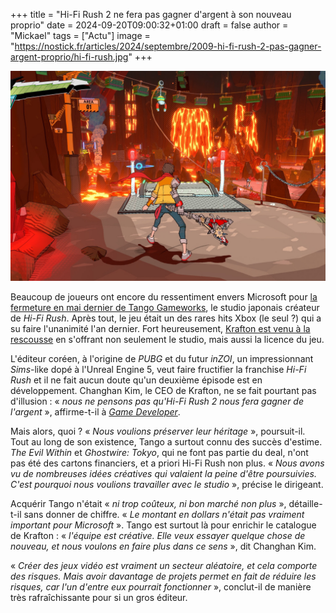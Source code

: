 +++
title = "Hi-Fi Rush 2 ne fera pas gagner d'argent à son nouveau proprio"
date = 2024-09-20T09:00:32+01:00
draft = false
author = "Mickael"
tags = ["Actu"]
image = "https://nostick.fr/articles/2024/septembre/2009-hi-fi-rush-2-pas-gagner-argent-proprio/hi-fi-rush.jpg"
+++

![Texte Alternative](hi-fi-rush.jpg)

Beaucoup de joueurs ont encore du ressentiment envers Microsoft pour [la fermeture en mai dernier de Tango Gameworks](https://nostick.fr/articles/2024/mai/0705-fin-de-partie-pour-arkane-austin-et-tango-gameworks/), le studio japonais créateur de *Hi-Fi Rush*. Après tout, le jeu était un des rares hits Xbox (le seul ?) qui a su faire l'unanimité l'an dernier. Fort heureusement, [Krafton est venu à la rescousse](https://nostick.fr/articles/2024/aout/1208-krafton-a-la-rescousse-de-tango/) en s'offrant non seulement le studio, mais aussi la licence du jeu.

L'éditeur coréen, à l'origine de *PUBG* et du futur *inZOI*, un impressionnant *Sims*-like dopé à l'Unreal Engine 5, veut faire fructifier la franchise *Hi-Fi Rush* et il ne fait aucun doute qu'un deuxième épisode est en développement. Changhan Kim, le CEO de Krafton, ne se fait pourtant pas d'illusion : « *nous ne pensons pas qu'Hi-Fi Rush 2 nous fera gagner de l'argent* », affirme-t-il à *[Game Developer](https://www.gamedeveloper.com/business/-we-don-t-think-hi-fi-rush-2-is-going-to-make-us-money-krafton-ceo-says-tango-gameworks-acquisition-is-about-legacy)*.

Mais alors, quoi ? « *Nous voulions préserver leur héritage* », poursuit-il. Tout au long de son existence, Tango a surtout connu des succès d'estime. *The Evil Within* et *Ghostwire: Tokyo*, qui ne font pas partie du deal, n'ont pas été des cartons financiers, et a priori Hi-Fi Rush non plus. « *Nous avons vu de nombreuses idées créatives qui valaient la peine d'être poursuivies. C'est pourquoi nous voulions travailler avec le studio* », précise le dirigeant.

Acquérir Tango n'était « *ni trop coûteux, ni bon marché non plus* », détaille-t-il sans donner de chiffre. « *Le montant en dollars n'était pas vraiment important pour Microsoft* ». Tango est surtout là pour enrichir le catalogue de Krafton : « *l'équipe est créative. Elle veux essayer quelque chose de nouveau, et nous voulons en faire plus dans ce sens* », dit Changhan Kim. 

« *Créer des jeux vidéo est vraiment un secteur aléatoire, et cela comporte des risques. Mais avoir davantage de projets permet en fait de réduire les risques, car l'un d'entre eux pourrait fonctionner* », conclut-il de manière très rafraîchissante pour si un gros éditeur.